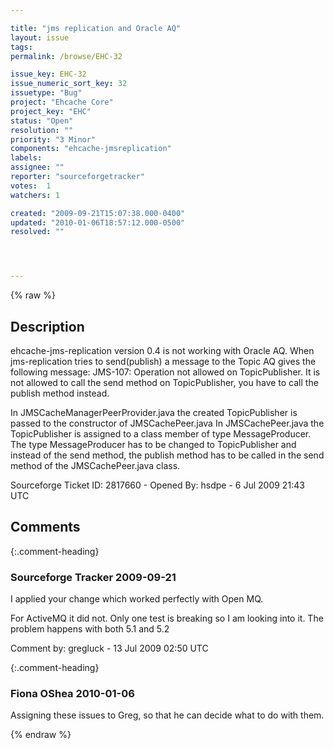 ```yaml
---

title: "jms replication and Oracle AQ"
layout: issue
tags: 
permalink: /browse/EHC-32

issue_key: EHC-32
issue_numeric_sort_key: 32
issuetype: "Bug"
project: "Ehcache Core"
project_key: "EHC"
status: "Open"
resolution: ""
priority: "3 Minor"
components: "ehcache-jmsreplication"
labels: 
assignee: ""
reporter: "sourceforgetracker"
votes:  1
watchers: 1

created: "2009-09-21T15:07:38.000-0400"
updated: "2010-01-06T18:57:12.000-0500"
resolved: ""




---
```


{% raw %}

## Description

<div markdown="1" class="description">

ehcache-jms-replication version 0.4 is not working with Oracle AQ.
When jms-replication tries to send(publish) a message to the Topic AQ gives the following message: JMS-107: Operation not allowed on TopicPublisher.
It is not allowed to call the send method on TopicPublisher, you have to call the publish method instead.
 
In JMSCacheManagerPeerProvider.java the created TopicPublisher is passed to the constructor of JMSCachePeer.java
In JMSCachePeer.java the TopicPublisher is assigned to a class member of type MessageProducer.
The type MessageProducer has to be changed to TopicPublisher and instead of the send method, the publish method has to be called in the send method of the JMSCachePeer.java class.

Sourceforge Ticket ID: 2817660 - Opened By: hsdpe - 6 Jul 2009 21:43 UTC

</div>

## Comments


{:.comment-heading}
### **Sourceforge Tracker** <span class="date">2009-09-21</span>

<div markdown="1" class="comment">

I applied your change which worked perfectly with Open MQ.

For ActiveMQ it did not. Only one test is breaking so I am looking into it. The problem happens with both 5.1 and 5.2




Comment by: gregluck - 13 Jul 2009 02:50 UTC

</div>


{:.comment-heading}
### **Fiona OShea** <span class="date">2010-01-06</span>

<div markdown="1" class="comment">

Assigning these issues to Greg, so that he can decide what to do with them.

</div>



{% endraw %}

